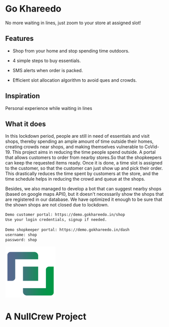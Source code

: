 # Go Khareedo

No more waiting in lines, just zoom to your store at assigned slot!

## Features

* Shop from your home and stop spending time outdoors.

* 4 simple steps to buy essentials.

* SMS alerts when order is packed.

* Efficient slot allocation algorithm to avoid ques and crowds.

## Inspiration
Personal experience while waiting in lines

## What it does
In this lockdown period, people are still in need of essentials and visit shops, thereby spending an ample amount of time outside their homes, creating crowds near shops, and making themselves vulnerable to CoVid-19.
This project aims in reducing the time people spend outside.
A portal that allows customers to order from nearby stores.So that the shopkeepers can keep the requested items ready. Once it is done, a time slot is assigned to the customer, so that the customer can just show up and pick their order. This drastically reduces the time spent by customers at the store, and the time schedule helps in reducing the crowd and queue at the shops.

Besides, we also managed to develop a bot that can suggest nearby shops (based on google maps API0, but it doesn't necessarily show the shops that are registered in our database. We have optimized it enough to be sure that the shown shops are not closed due to lockdown.

```
Demo customer portal: https://demo.gokhareedo.in/shop
Use your login credentials, signup if needed.

Demo shopkeeper portal: https://demo.gokhareedo.in/dash
username: shop
password: shop
```


![NullCrew](logo.png)
# A NullCrew Project

